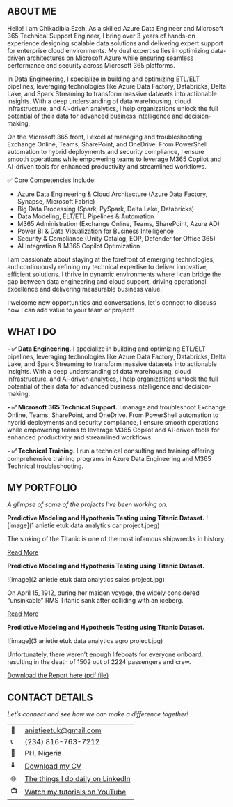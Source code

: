 <!--Section 1: Introduce yourself-->
## ABOUT ME

Hello! I am Chikadibia Ezeh. As a skilled Azure Data Engineer and Microsoft 365 Technical Support Engineer, I bring over 3 years of hands-on experience designing scalable data solutions and delivering expert support for enterprise cloud environments. My dual expertise lies in optimizing data-driven architectures on Microsoft Azure while ensuring seamless performance and security across Microsoft 365 platforms.

In Data Engineering, I specialize in building and optimizing ETL/ELT pipelines, leveraging technologies like Azure Data Factory, Databricks, Delta Lake, and Spark Streaming to transform massive datasets into actionable insights. With a deep understanding of data warehousing, cloud infrastructure, and AI-driven analytics, I help organizations unlock the full potential of their data for advanced business intelligence and decision-making.

On the Microsoft 365 front, I excel at managing and troubleshooting Exchange Online, Teams, SharePoint, and OneDrive. From PowerShell automation to hybrid deployments and security compliance, I ensure smooth operations while empowering teams to leverage M365 Copilot and AI-driven tools for enhanced productivity and streamlined workflows.

✅ Core Competencies Include:
- Azure Data Engineering & Cloud Architecture (Azure Data Factory, Synapse, Microsoft Fabric)
- Big Data Processing (Spark, PySpark, Delta Lake, Databricks)
- Data Modeling, ELT/ETL Pipelines & Automation
- M365 Administration (Exchange Online, Teams, SharePoint, Azure AD)
- Power BI & Data Visualization for Business Intelligence
- Security & Compliance (Unity Catalog, EOP, Defender for Office 365)
- AI Integration & M365 Copilot Optimization

I am passionate about staying at the forefront of emerging technologies, and continuously refining my technical expertise to deliver innovative, efficient solutions. I thrive in dynamic environments where I can bridge the gap between data engineering and cloud support, driving operational excellence and delivering measurable business value.

 I welcome new opportunities and conversations, let's connect to discuss how I can add value to your team or project!


<!--Mention your top/relevant skills here - core and soft skills-->
## WHAT I DO

**- ✅ Data Engineering.**
I specialize in building and optimizing ETL/ELT pipelines, leveraging technologies like Azure Data Factory, Databricks, Delta Lake, and Spark Streaming to transform massive datasets into actionable insights. With a deep understanding of data warehousing, cloud infrastructure, and AI-driven analytics, I help organizations unlock the full potential of their data for advanced business intelligence and decision-making.

**- ✅ Microsoft 365 Technical Support.**
I manage and troubleshoot Exchange Online, Teams, SharePoint, and OneDrive. From PowerShell automation to hybrid deployments and security compliance, I ensure smooth operations while empowering teams to leverage M365 Copilot and AI-driven tools for enhanced productivity and streamlined workflows.

**- ✅ Technical Training.**
I run a technical consulting and training offering comprehensive training programs in Azure Data Engineering and M365 Technical troubleshooting. 


<!--Section 2: List 3-4 key projects-->
## MY PORTFOLIO 

*A glimpse of some of the projects I've been working on.*

**Predictive Modeling and Hypothesis Testing using Titanic Dataset.**
![image](1 anietie etuk data analytics car project.jpeg)

The sinking of the Titanic is one of the most infamous shipwrecks in history.


[Read More](https://www.linkedin.com/pulse/predictive-modeling-hypothesis-testing-using-titanic-dataset-anietie/)

**Predictive Modeling and Hypothesis Testing using Titanic Dataset.**

![image](2 anietie etuk data analytics sales project.jpg)

On April 15, 1912, during her maiden voyage, the widely considered “unsinkable” RMS Titanic sank after colliding with an iceberg. 

[Read More](https://www.linkedin.com/pulse/predictive-modeling-hypothesis-testing-using-titanic-dataset-anietie/)

**Predictive Modeling and Hypothesis Testing using Titanic Dataset.**

![image](3 anietie etuk data analytics agro project.jpg)

Unfortunately, there weren’t enough lifeboats for everyone onboard, resulting in the death of 1502 out of 2224 passengers and crew. 

<a href="17 How to Present Data to Executives by Anietie Etuk.pdf">Download the Report here (pdf file)</a>


## CONTACT DETAILS

*Let’s connect and see how we can make a difference together!*
<table>
  <tbody>
    <tr>
      <td>📧</td>
      <td><a href="mailto:anietieetuk@gmail.com">anietieetuk@gmail.com</a></td>
    </tr>
    <tr>
      <td>📞</td>
      <td>(234) 816-763-7212</td>
    </tr>
    <tr>
      <td>📍</td>
      <td>PH, Nigeria</td>
    </tr>
    <tr>
      <td>⬇️</td>
      <td><a href="https://etuk123456.github.io/portfolio1/docs/Profile.pdf">Download my CV</a></td>
    </tr>
    <tr>
      <td>🌐</td>
      <td><a href="https://linkedin.com/in/etukanietie">The things I do daily on LinkedIn</a></td>
    </tr>
    <tr>
      <td>📺</td>
      <td><a href="https://www.youtube.com/@LearnwithEtuk">Watch my tutorials on YouTube</a></td>
    </tr>
  </tbody>
</table>

   




